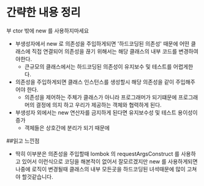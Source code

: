 # 간략한 내용 정리
부 ctor 밖에 new 를 사용하지마세요

- 부생성자에서 new 로 의존성을 주입하게되면 '하드코딩된 의존성' 때문에 어떤 클래스에 직접
연결되어 의존성을 끊기 위해서는 해당 클래스의 내부 코드를 변경하여야한다.
  - 큰규모의 클래스에서는 하드코딩된 의존성이 유지보수 및 테스트를 어렵게한다.
- 의존성을 주입하게되면 클래스 인스턴스를 생성할시 해당 의존성을 같이 주입해주어야 한다.
  - 의존성을 제어하는 주체가 클래스가 아니라 프로그래머가 되기떄문에 프로그래머의 결정에 의지 하고
  우리가 제공하는 객체와 협력하게 된다.
- 부생성자 외에서는 new 연산자를 금지하게 된다면 유지보수성 및 테스트 용이성이 증가
  - 객체들은 상호간에 분리가 되기 때문에

##읽고 느낀점
- 딱히 이부분은 의존성을 주입할때 lombok 의 requestArgsConstruct 를 사용하고 있어서
이런식으로 코딩을 해본적이 없어서 잘모르겠지만 new 를 사용하게되면 나중에 로직이 변경될때 
클래스의 내부 모든곳을 하드코딩된 녀셕때문에 많이 고쳐야 할것같습니다.
